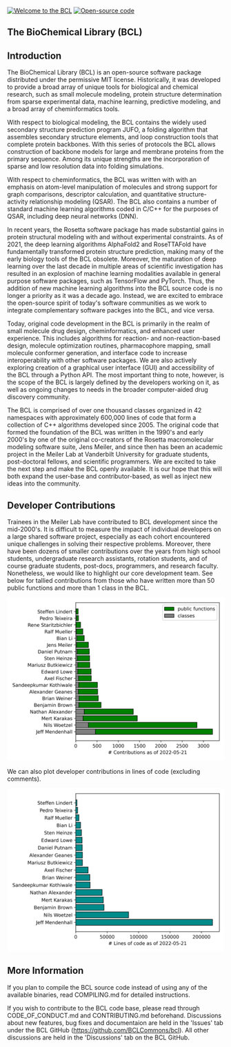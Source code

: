 [![Welcome to the BCL](https://img.shields.io/badge/welcome-BCL-brightgreen.svg?style=round)](https://github.com/BCLCommons/bcl/discussions)
[![Open-source code](https://img.shields.io/badge/license-MIT-brightgreen.svg?style=round)](https://github.com/BCLCommons/bcl/blob/master/documentation/License.txt)


## The BioChemical Library (BCL)

Introduction
------------

The BioChemical Library (BCL) is an open-source software package distributed under the permissive MIT license. Historically, it was developed to 
provide a broad array of unique tools for biological and chemical research, such as small molecule modeling, protein structure determination from 
sparse experimental data, machine learning, predictive modeling, and a broad array of cheminformatics tools. 

With respect to biological modeling, the BCL contains the widely used secondary structure prediction program JUFO, a folding algorithm that 
assembles secondary structure elements, and loop construction tools that complete protein backbones. With this series of protocols the BCL allows 
construction of backbone models for large and membrane proteins from the primary sequence. Among its unique strengths are the incorporation of sparse 
and low resolution data into folding simulations.

With respect to cheminformatics, the BCL was written with with an emphasis on atom-level manipulation of molecules and strong support for graph 
comparisons, descriptor calculation, and quantitative structure-activity relationship modeling (QSAR). The BCL also contains a number of standard 
machine learning algorithms coded in C/C++ for the purposes of QSAR, including deep neural networks (DNN). 

In recent years, the Rosetta software package has made substantial gains in protein structural modeling with and without experimental constraints. 
As of 2021, the deep learning algorithms AlphaFold2 and RoseTTAFold have fundamentally transformed protein structure prediction, making many 
of the early biology tools of the BCL obsolete. Moreover, the maturation of deep learning over the last decade in multiple areas of scientific 
investigation has resulted in an explosion of machine learning modalities available in general purpose software packages, such as TensorFlow 
and PyTorch. Thus, the addition of new machine learning algorithms into the BCL source code is no longer a priority as it was a decade ago. 
Instead, we are excited to embrace the open-source spirit of today's software communities as we work to integrate complementary software packges 
into the BCL, and vice versa.

Today, original code development in the BCL is primarily in the realm of small molecule drug design, cheminformatics, and enhanced user experience. 
This includes algorithms for reaction- and non-reaction-based design, molecule optimization routines, pharmacophore mapping, small molecule conformer 
generation, and interface code to increase interoperability with other software packages. We are also actively exploring creation of a graphical user 
interface (GUI) and accessibility of the BCL through a Python API. The most important thing to note, however, is the scope of the BCL is largely 
defined by the developers working on it, as well as ongoing changes to needs in the broader computer-aided drug discovery community.

The BCL is comprised of over one thousand classes organized in 42 namespaces with approximately 600,000 lines of code that form a collection of C++ 
algorithms developed since 2005. The original code that formed the foundation of the BCL was written in the 1990's and early 2000's by one of the 
original co-creators of the Rosetta macromolecular modeling software suite, Jens Meiler, and since then has been an academic project in the Meiler 
Lab at Vanderbilt University for graduate students, post-doctoral fellows, and scientific programmers. We are excited to take the next step and 
make the BCL openly available. It is our hope that this will both expand the user-base and contributor-based, as well as inject new ideas into 
the community. 

Developer Contributions
------------
Trainees in the Meiler Lab have contributed to BCL development since the mid-2000's. It is difficult to measure the impact of individual developers 
on a large shared software project, especially as each cohort encountered unique challenges in solving their respective problems. Moreover, there 
have been dozens of smaller contributions over the years from high school students, undergraduate research assistants, rotation students, and of 
course graduate students, post-docs, programmers, and research faculty. Nonetheless, we would like to highlight our core development team. See
below for tallied contributions from those who have written more than 50 public functions and more than 1 class in the BCL.

![DeveloperStats](https://raw.githubusercontent.com/BCLCommons/bcl/master/documentation/image/DeveloperStats.2022-05-21.png)

We can also plot developer contributions in lines of code (excluding comments).

![DeveloperStatsLines](https://raw.githubusercontent.com/BCLCommons/bcl/master/documentation/image/DeveloperLines.2022-05-21.png)

More Information
------------

If you plan to compile the BCL source code instead of using any of the available binaries, read COMPILING.md for detailed instructions.

If you wish to contribute to the BCL code base, please read through CODE_OF_CONDUCT.md and CONTRIBUTING.md beforehand. Discussions about new 
features, bug fixes and documentaion are held in the 'Issues' tab under the BCL GitHub (https://github.com/BCLCommons/bcl). All other discussions 
are held in the 'Discussions' tab on the BCL GitHub.
